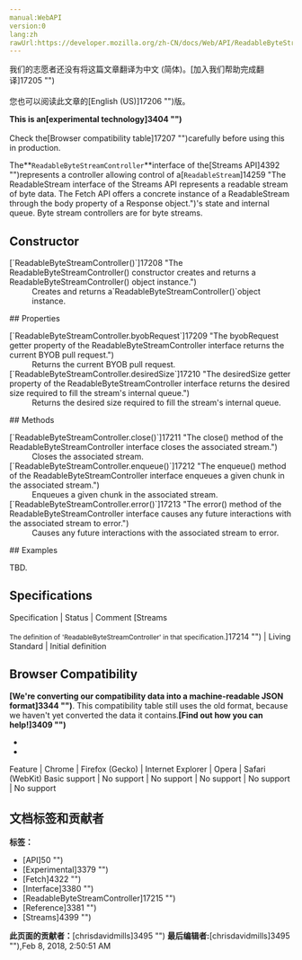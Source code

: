 ```yaml
---
manual:WebAPI
version:0
lang:zh
rawUrl:https://developer.mozilla.org/zh-CN/docs/Web/API/ReadableByteStreamController
---
```




<bdi>我们的志愿者还没有将这篇文章翻译为<bdi>中文 (简体)</bdi>。[加入我们帮助完成翻译]17205 "")<br></br>您也可以阅读此文章的[English (US)]17206 "")版。</bdi>






**This is an[experimental technology]3404 "")**<br></br>Check the[Browser compatibility table]17207 "")carefully before using this in production.




The**`ReadableByteStreamController`**interface of the[Streams API]4392 "")represents a controller allowing control of a[`ReadableStream`]14259 "The ReadableStream interface of the Streams API represents a readable stream of byte data. The Fetch API offers a concrete instance of a ReadableStream through the body property of a Response object.")&#39;s state and internal queue. Byte stream controllers are for byte streams.


## Constructor<a name="Constructor"></a>
<dl><dt>[`ReadableByteStreamController()`]17208 "The ReadableByteStreamController() constructor creates and returns a ReadableByteStreamController() object instance.")</dt><dd>Creates and returns a`ReadableByteStreamController()`object instance.</dd></dl>
## Properties<a name="Properties"></a>
<dl><dt>[`ReadableByteStreamController.byobRequest`]17209 "The byobRequest getter property of the ReadableByteStreamController interface returns the current BYOB pull request.")</dt><dd>Returns the current BYOB pull request.</dd><dt>[`ReadableByteStreamController.desiredSize`]17210 "The desiredSize getter property of the ReadableByteStreamController interface returns the desired size required to fill the stream's internal queue.")</dt><dd>Returns the desired size required to fill the stream&#39;s internal queue.</dd></dl>
## Methods<a name="Methods"></a>
<dl><dt>[`ReadableByteStreamController.close()`]17211 "The close() method of the ReadableByteStreamController interface closes the associated stream.")</dt><dd>Closes the associated stream.</dd><dt>[`ReadableByteStreamController.enqueue()`]17212 "The enqueue() method of the ReadableByteStreamController interface enqueues a given chunk in the associated stream.")</dt><dd>Enqueues a given chunk in the associated stream.</dd><dt>[`ReadableByteStreamController.error()`]17213 "The error() method of the ReadableByteStreamController interface causes any future interactions with the associated stream to error.")</dt><dd>Causes any future interactions with the associated stream to error.</dd></dl>
## Examples<a name="Examples"></a>


TBD.


## Specifications<a name="Specifications"></a>
Specification | Status | Comment 
[Streams<br></br><small>The definition of &#39;ReadableByteStreamController&#39; in that specification.</small>]17214 "") | Living Standard | Initial definition 


## Browser Compatibility<a name="Browser_Compatibility"></a>


**[We&#39;re converting our compatibility data into a machine-readable JSON format]3344 "")**. This compatibility table still uses the old format, because we haven&#39;t yet converted the data it contains.**[Find out how you can help!]3409 "")**


* 
* 
Feature | Chrome | Firefox (Gecko) | Internet Explorer | Opera | Safari (WebKit) 
Basic support | No support | No support | No support | No support | No support 











## 文档标签和贡献者
**标签：**
* [API]50 "")
* [Experimental]3379 "")
* [Fetch]4322 "")
* [Interface]3380 "")
* [ReadableByteStreamController]17215 "")
* [Reference]3381 "")
* [Streams]4399 "")

**此页面的贡献者：**[chrisdavidmills]3495 "")
**最后编辑者:**[chrisdavidmills]3495 ""),<time>Feb 8, 2018, 2:50:51 AM</time>


